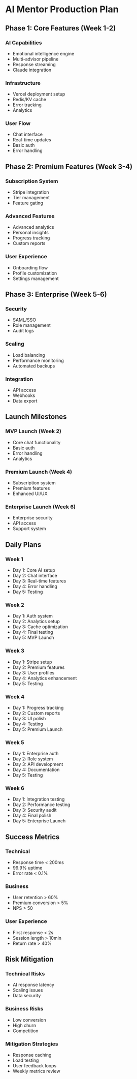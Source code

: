# AI Mentor Production Plan

## Phase 1: Core Features (Week 1-2)

### AI Capabilities
- Emotional intelligence engine
- Multi-advisor pipeline
- Response streaming
- Claude integration

### Infrastructure
- Vercel deployment setup
- Redis/KV cache
- Error tracking
- Analytics

### User Flow
- Chat interface
- Real-time updates
- Basic auth
- Error handling

## Phase 2: Premium Features (Week 3-4)

### Subscription System
- Stripe integration
- Tier management
- Feature gating

### Advanced Features
- Advanced analytics
- Personal insights
- Progress tracking
- Custom reports

### User Experience
- Onboarding flow
- Profile customization
- Settings management

## Phase 3: Enterprise (Week 5-6)

### Security
- SAML/SSO
- Role management
- Audit logs

### Scaling
- Load balancing
- Performance monitoring
- Automated backups

### Integration
- API access
- Webhooks
- Data export

## Launch Milestones

### MVP Launch (Week 2)
- Core chat functionality
- Basic auth
- Error handling
- Analytics

### Premium Launch (Week 4)
- Subscription system
- Premium features
- Enhanced UI/UX

### Enterprise Launch (Week 6)
- Enterprise security
- API access
- Support system

## Daily Plans

### Week 1
- Day 1: Core AI setup
- Day 2: Chat interface
- Day 3: Real-time features
- Day 4: Error handling
- Day 5: Testing

### Week 2
- Day 1: Auth system
- Day 2: Analytics setup
- Day 3: Cache optimization
- Day 4: Final testing
- Day 5: MVP Launch

### Week 3
- Day 1: Stripe setup
- Day 2: Premium features
- Day 3: User profiles
- Day 4: Analytics enhancement
- Day 5: Testing

### Week 4
- Day 1: Progress tracking
- Day 2: Custom reports
- Day 3: UI polish
- Day 4: Testing
- Day 5: Premium Launch

### Week 5
- Day 1: Enterprise auth
- Day 2: Role system
- Day 3: API development
- Day 4: Documentation
- Day 5: Testing

### Week 6
- Day 1: Integration testing
- Day 2: Performance testing
- Day 3: Security audit
- Day 4: Final polish
- Day 5: Enterprise Launch

## Success Metrics

### Technical
- Response time < 200ms
- 99.9% uptime
- Error rate < 0.1%

### Business
- User retention > 60%
- Premium conversion > 5%
- NPS > 50

### User Experience
- First response < 2s
- Session length > 10min
- Return rate > 40%

## Risk Mitigation

### Technical Risks
- AI response latency
- Scaling issues
- Data security

### Business Risks
- Low conversion
- High churn
- Competition

### Mitigation Strategies
- Response caching
- Load testing
- User feedback loops
- Weekly metrics review